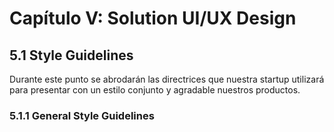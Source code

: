 # Capítulo V: Solution UI/UX Design

## 5.1 Style Guidelines

Durante este punto se abrodarán las directrices que nuestra startup utilizará para presentar con un estilo conjunto y agradable nuestros productos.

### 5.1.1 General Style Guidelines
